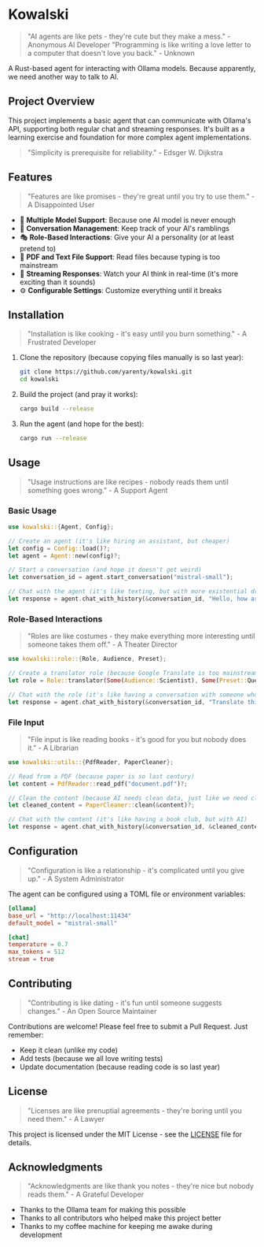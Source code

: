 # Kowalski

> "AI agents are like pets - they're cute but they make a mess." - Anonymous AI Developer
> "Programming is like writing a love letter to a computer that doesn't love you back." - Unknown

A Rust-based agent for interacting with Ollama models. Because apparently, we need another way to talk to AI.

## Project Overview

This project implements a basic agent that can communicate with Ollama's API, supporting both regular chat and streaming responses. It's built as a learning exercise and foundation for more complex agent implementations.

> "Simplicity is prerequisite for reliability." - Edsger W. Dijkstra

## Features

> "Features are like promises - they're great until you try to use them." - A Disappointed User

- 🤖 **Multiple Model Support**: Because one AI model is never enough
- 💬 **Conversation Management**: Keep track of your AI's ramblings
- 🎭 **Role-Based Interactions**: Give your AI a personality (or at least pretend to)
- 📝 **PDF and Text File Support**: Read files because typing is too mainstream
- 🔄 **Streaming Responses**: Watch your AI think in real-time (it's more exciting than it sounds)
- ⚙️ **Configurable Settings**: Customize everything until it breaks

## Installation

> "Installation is like cooking - it's easy until you burn something." - A Frustrated Developer

1. Clone the repository (because copying files manually is so last year):
   ```bash
   git clone https://github.com/yarenty/kowalski.git
   cd kowalski
   ```

2. Build the project (and pray it works):
   ```bash
   cargo build --release
   ```

3. Run the agent (and hope for the best):
   ```bash
   cargo run --release
   ```

## Usage

> "Usage instructions are like recipes - nobody reads them until something goes wrong." - A Support Agent

### Basic Usage

```rust
use kowalski::{Agent, Config};

// Create an agent (it's like hiring an assistant, but cheaper)
let config = Config::load()?;
let agent = Agent::new(config)?;

// Start a conversation (and hope it doesn't get weird)
let conversation_id = agent.start_conversation("mistral-small");

// Chat with the agent (it's like texting, but with more existential dread)
let response = agent.chat_with_history(&conversation_id, "Hello, how are you?", None).await?;
```

### Role-Based Interactions

> "Roles are like costumes - they make everything more interesting until someone takes them off." - A Theater Director

```rust
use kowalski::role::{Role, Audience, Preset};

// Create a translator role (because Google Translate is too mainstream)
let role = Role::translator(Some(Audience::Scientist), Some(Preset::Questions));

// Chat with the role (it's like having a conversation with someone who's pretending to be someone else)
let response = agent.chat_with_history(&conversation_id, "Translate this", Some(role)).await?;
```

### File Input

> "File input is like reading books - it's good for you but nobody does it." - A Librarian

```rust
use kowalski::utils::{PdfReader, PaperCleaner};

// Read from a PDF (because paper is so last century)
let content = PdfReader::read_pdf("document.pdf")?;

// Clean the content (because AI needs clean data, just like we need clean clothes)
let cleaned_content = PaperCleaner::clean(&content)?;

// Chat with the content (it's like having a book club, but with AI)
let response = agent.chat_with_history(&conversation_id, &cleaned_content, None).await?;
```

## Configuration

> "Configuration is like a relationship - it's complicated until you give up." - A System Administrator

The agent can be configured using a TOML file or environment variables:

```toml
[ollama]
base_url = "http://localhost:11434"
default_model = "mistral-small"

[chat]
temperature = 0.7
max_tokens = 512
stream = true
```

## Contributing

> "Contributing is like dating - it's fun until someone suggests changes." - An Open Source Maintainer

Contributions are welcome! Please feel free to submit a Pull Request. Just remember:
- Keep it clean (unlike my code)
- Add tests (because we all love writing tests)
- Update documentation (because reading code is so last year)

## License

> "Licenses are like prenuptial agreements - they're boring until you need them." - A Lawyer

This project is licensed under the MIT License - see the [LICENSE](LICENSE) file for details.

## Acknowledgments

> "Acknowledgments are like thank you notes - they're nice but nobody reads them." - A Grateful Developer

- Thanks to the Ollama team for making this possible
- Thanks to all contributors who helped make this project better
- Thanks to my coffee machine for keeping me awake during development 